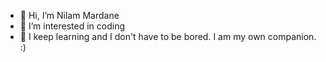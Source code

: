 - 👋 Hi, I’m Nilam Mardane 
- 👀 I’m interested in coding 
- 🌱 I keep learning and I don't have to be bored. I am my own companion. :)


<!---
mardanenilam/mardanenilam is a ✨ special ✨ repository because its `README.md` (this file) appears on your GitHub profile.
You can click the Preview link to take a look at your changes.
--->
